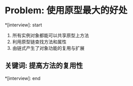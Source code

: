 # Problem: 使用原型最大的好处

*[interview]: start
1. 所有实例对象都能可以共享原型上方法
2. 利用原型链查找方法和属性
3. 由链式产生了对象功能的复用与扩展

## 关键词: 提高方法的复用性
*[interview]: end

